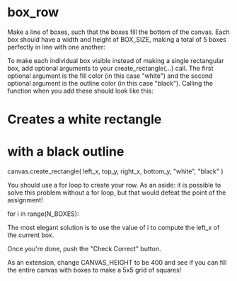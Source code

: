 # box_row
Make a line of boxes, such that the boxes fill the bottom of the canvas. Each box should have a width and height of BOX_SIZE, making a total of 5 boxes perfectly in line with one another:

To make each individual box visible instead of making a single rectangular box, add optional arguments to your create_rectangle(...) call. The first optional argument is the fill color (in this case "white") and the second optional argument is the outline color (in this case "black"). Calling the function when you add these should look like this:

# Creates a white rectangle 
# with a black outline
canvas.create_rectangle(
    left_x, 
    top_y, 
    right_x, 
    bottom_y, 
    "white", 
    "black"
)

You should use a for loop to create your row. As an aside: it is possible to solve this problem without a for loop, but that would defeat the point of the assignment!

for i in range(N_BOXES):

The most elegant solution is to use the value of i to compute the left_x of the current box.

Once you're done, push the "Check Correct" button.

As an extension, change CANVAS_HEIGHT to be 400 and see if you can fill the entire canvas with boxes to make a 5x5 grid of squares!
